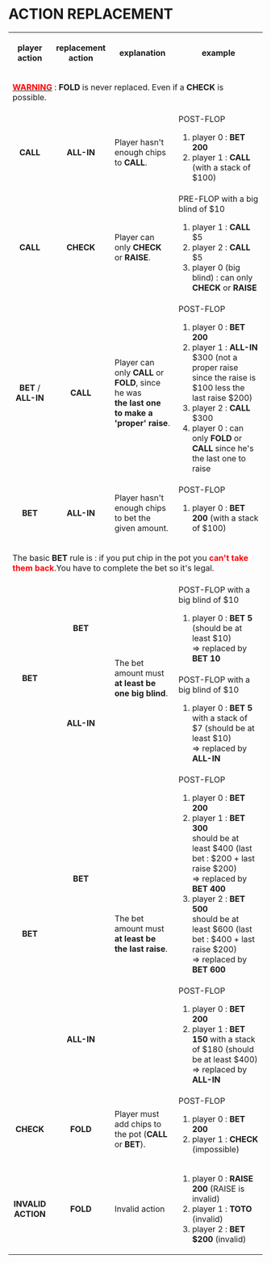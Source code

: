 <h1>ACTION REPLACEMENT</h1>
<!--<style>
table, td, th {
	border: 1px solid #000;
	border-collapse: collapse;
}
</style>-->
<table>
	<tr height="80">
		<th align="center">player action</th>
		<th align="center">replacement action</th>
		<th align="center">explanation</th>
		<th align="center">example</th>
	</tr>
		<tr>
		<td align="left" colspan="4" height="80"><u><b style="color:red">WARNING</b></u> : <b>FOLD</b> is never replaced. Even if a <b>CHECK</b> is possible.
		</td>
	</tr>
	<tr>
		<td align="center"><b>CALL</b></td>
		<td align="center"><b>ALL-IN</b></td>
		<td align="left">Player hasn't enough chips to <b>CALL</b>.
		</td>
		<td align="left">POST-FLOP
			<ol>
				<li>player 0 : <b>BET 200</b></li>
				<li>player 1 : <b>CALL</b> (with a stack of $100)
				</li>
			</ol>
		</td>
	</tr>
	<tr>
		<td align="center"><b>CALL</b></td>
		<td align="center"><b>CHECK</b></td>
		<td align="left">Player can only <b>CHECK</b> or <b>RAISE</b>.
		</td>
		<td align="left">PRE-FLOP with a big blind of $10
			<ol>
				<li>player 1 : <b>CALL</b> $5
				</li>
				<li>player 2 : <b>CALL</b> $5
				</li>
				<li>player 0 (big blind) : can only <b>CHECK</b> or <b>RAISE</b></li>
			</ol>
		</td>
	</tr>
	<tr>
		<td align="center"><b>BET</b> / <b>ALL-IN</b></td>
		<td align="center"><b>CALL</b></td>
		<td align="left">Player can only <b>CALL</b> or <b>FOLD</b>,
			since he was<br /> <b>the last one to make a 'proper' raise</b>.
		</td>
		<td align="left">POST-FLOP
			<ol>
				<li>player 0 : <b>BET 200</b></li>
				<li>player 1 : <b>ALL-IN</b> $300 (not a proper raise since
					the raise is $100 less the last raise $200)
				</li>
				<li>player 2 : <b>CALL</b> $300
				</li>
				<li>player 0 : can only <b>FOLD</b> or <b>CALL</b> since he's
					the last one to raise
				</li>
			</ol>
		</td>
	</tr>
	<tr>
		<td align="center"><b>BET</b></td>
		<td align="center"><b>ALL-IN</b></td>
		<td align="left">Player hasn't enough chips to bet the given
			amount.</td>
		<td align="left">POST-FLOP
			<ol>
				<li>player 0 : <b>BET 200</b> (with a stack of $100)
				</li>
			</ol>
		</td>
	</tr>
	<tr>
		<td align="left" colspan="4" height="80">The basic <b>BET</b>
			rule is : if you put chip in the pot you <b style="color:red">can't take them back</b>.You
			have to complete the bet so it's legal.
		</td>
	</tr>
	<tr>
		<td align="center" rowspan="2"><b>BET</b></td>
		<td align="center"><b>BET</b></td>
		<td align="left" rowspan="2">The bet amount must <b>at least
				be one big blind</b>.
		</td>
		<td align="left">POST-FLOP with a big blind of $10
			<ol>
				<li>player 0 : <b>BET 5</b> (should be at least $10)<br />=>
					replaced by <b>BET 10</b>
				</li>
			</ol>
		</td>
	</tr>
	<tr>
		<td align="center"><b>ALL-IN</b></td>
		<td align="left">POST-FLOP with a big blind of $10
			<ol>
				<li>player 0 : <b>BET 5</b> with a stack of $7 (should be at
					least $10)<br />=> replaced by <b>ALL-IN</b>
				</li>
			</ol>
		</td>
	</tr>
	<tr>
		<td align="center" rowspan="2"><b>BET</b></td>
		<td align="center"><b>BET</b></td>
		<td align="left" rowspan="2">The bet amount must <b>at least
				be the last raise</b>.
		</td>
		<td align="left">POST-FLOP
			<ol>
				<li>player 0 : <b>BET 200</b></li>
				<li>player 1 : <b>BET 300</b><br />should be at least $400
					(last bet : $200 + last raise $200)<br />=> replaced by <b>BET
						400</b>
				</li>
				<li>player 2 : <b>BET 500</b><br />should be at least $600
					(last bet : $400 + last raise $200)<br />=> replaced by <b>BET
						600</b>
				</li>
			</ol>
		</td>
	</tr>
	<tr>
		<td align="center"><b>ALL-IN</b></td>
		</td>
		<td align="left">POST-FLOP
			<ol>
				<li>player 0 : <b>BET 200</b></li>
				<li>player 1 : <b>BET 150</b> with a stack of $180 (should be
					at least $400)<br />=> replaced by <b>ALL-IN</b>
				</li>
			</ol>
		</td>
	</tr>
	<tr>
		<td align="center"><b>CHECK</b></td>
		<td align="center"><b>FOLD</b></td>
		<td align="left">Player must add chips to the pot (<b>CALL</b> or
			<b>BET</b>).
		</td>
		<td align="left">POST-FLOP
			<ol>
				<li>player 0 : <b>BET 200</b></li>
				<li>player 1 : <b>CHECK</b> (impossible)
				</li>
			</ol>
		</td>
	</tr>
	<tr>
		<td align="center"><b>INVALID ACTION</b></td>
		<td align="center"><b>FOLD</b></td>
		<td align="left">Invalid action</td>
		<td align="left">
			<ol>
				<li>player 0 : <b>RAISE 200</b> (RAISE is invalid)
				</li>
				<li>player 1 : <b>TOTO</b> (invalid)
				</li>
				<li>player 2 : <b>BET $200</b> (invalid)
				</li>
			</ol>
		</td>
	</tr>

</table>
